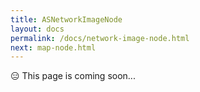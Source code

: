 ```yaml
---
title: ASNetworkImageNode
layout: docs
permalink: /docs/network-image-node.html
next: map-node.html
---
```


<div>😑 This page is coming soon...</div>